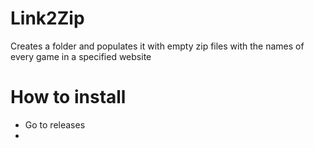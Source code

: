 # Link2Zip
Creates a folder and populates it with empty zip files with the names of every game in a specified website

# How to install
- Go to releases
- 
